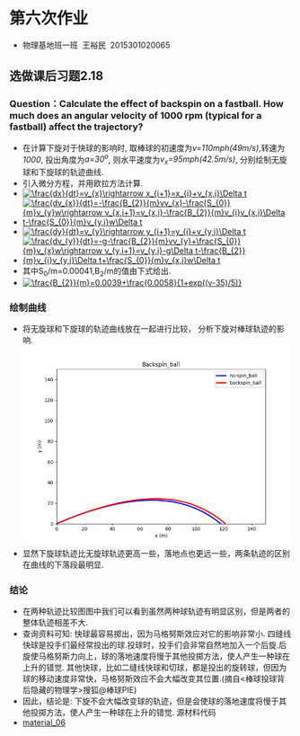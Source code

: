 # 第六次作业
* 物理基地班一班  王裕民  2015301020065
## 选做课后习题2.18
### Question：Calculate the effect of backspin on a fastball. How much does an angular velocity of 1000 rpm (typical for a fastball) affect the trajectory?
* 在计算下旋对于快球的影响时, 取棒球的初速度为*v=110mph(49m/s)*,转速为*1000*,  投出角度为*a=30<sup>o</sup>*, 则水平速度为*v<sub>x</sub>=95mph(42.5m/s)*, 分别绘制无旋球和下旋球的轨迹曲线.
* 引入微分方程，并用欧拉方法计算.
* <a href="http://www.codecogs.com/eqnedit.php?latex=\frac{dx}{dt}=v_{x}\rightarrow&space;x_{i&plus;1}=x_{i}&plus;v_{x,i}\Delta&space;t" target="_blank"><img src="http://latex.codecogs.com/gif.latex?\frac{dx}{dt}=v_{x}\rightarrow&space;x_{i&plus;1}=x_{i}&plus;v_{x,i}\Delta&space;t" title="\frac{dx}{dt}=v_{x}\rightarrow x_{i+1}=x_{i}+v_{x,i}\Delta t" /></a>
* <a href="http://www.codecogs.com/eqnedit.php?latex=\frac{dv_{x}}{dt}=-\frac{B_{2}}{m}vv_{x}-\frac{S_{0}}{m}v_{y}w\rightarrow&space;v_{x,i&plus;1}=v_{x,i}-\frac{B_{2}}{m}v_{i}v_{x,i}\Delta&space;t-\frac{S_{0}}{m}v_{y,i}w\Delta&space;t" target="_blank"><img src="http://latex.codecogs.com/gif.latex?\frac{dv_{x}}{dt}=-\frac{B_{2}}{m}vv_{x}-\frac{S_{0}}{m}v_{y}w\rightarrow&space;v_{x,i&plus;1}=v_{x,i}-\frac{B_{2}}{m}v_{i}v_{x,i}\Delta&space;t-\frac{S_{0}}{m}v_{y,i}w\Delta&space;t" title="\frac{dv_{x}}{dt}=-\frac{B_{2}}{m}vv_{x}-\frac{S_{0}}{m}v_{y}w\rightarrow v_{x,i+1}=v_{x,i}-\frac{B_{2}}{m}v_{i}v_{x,i}\Delta t-\frac{S_{0}}{m}v_{y,i}w\Delta t" /></a>
* <a href="http://www.codecogs.com/eqnedit.php?latex=\frac{dy}{dt}=v_{y}\rightarrow&space;y_{i&plus;1}=y_{i}&plus;v_{y,i}\Delta&space;t" target="_blank"><img src="http://latex.codecogs.com/gif.latex?\frac{dy}{dt}=v_{y}\rightarrow&space;y_{i&plus;1}=y_{i}&plus;v_{y,i}\Delta&space;t" title="\frac{dy}{dt}=v_{y}\rightarrow y_{i+1}=y_{i}+v_{y,i}\Delta t" /></a>
* <a href="http://www.codecogs.com/eqnedit.php?latex=\frac{dv_{y}}{dt}=-g-\frac{B_{2}}{m}vv_{y}&plus;\frac{S_{0}}{m}v_{x}w\rightarrow&space;v_{y,i&plus;1}=v_{y,i}-g\Delta&space;t-\frac{B_{2}}{m}v_{i}v_{y,i}\Delta&space;t&plus;\frac{S_{0}}{m}v_{x,i}w\Delta&space;t" target="_blank"><img src="http://latex.codecogs.com/gif.latex?\frac{dv_{y}}{dt}=-g-\frac{B_{2}}{m}vv_{y}&plus;\frac{S_{0}}{m}v_{x}w\rightarrow&space;v_{y,i&plus;1}=v_{y,i}-g\Delta&space;t-\frac{B_{2}}{m}v_{i}v_{y,i}\Delta&space;t&plus;\frac{S_{0}}{m}v_{x,i}w\Delta&space;t" title="\frac{dv_{y}}{dt}=-g-\frac{B_{2}}{m}vv_{y}+\frac{S_{0}}{m}v_{x}w\rightarrow v_{y,i+1}=v_{y,i}-g\Delta t-\frac{B_{2}}{m}v_{i}v_{y,i}\Delta t+\frac{S_{0}}{m}v_{x,i}w\Delta t" /></a>
* 其中S<sub>0</sub>/m=0.00041,B<sub>2</sub>/m的值由下式给出.
* <a href="http://www.codecogs.com/eqnedit.php?latex=\frac{B_{2}}{m}=0.0039&plus;\frac{0.0058}{1&plus;exp((v-35)/5)}" target="_blank"><img src="http://latex.codecogs.com/gif.latex?\frac{B_{2}}{m}=0.0039&plus;\frac{0.0058}{1&plus;exp((v-35)/5)}" title="\frac{B_{2}}{m}=0.0039+\frac{0.0058}{1+exp((v-35)/5)}" /></a>
### 绘制曲线
* 将无旋球和下旋球的轨迹曲线放在一起进行比较， 分析下旋对棒球轨迹的影响.
![back](https://github.com/spaceandnight/compuational_physics_N2015301020065/blob/master/backspin.png)
* 显然下旋球轨迹比无旋球轨迹更高一些，落地点也更远一些，两条轨迹的区别在曲线的下落段最明显.
### 结论
* 在两种轨迹比较图图中我们可以看到虽然两种球轨迹有明显区别，但是两者的整体轨迹相差不大.
* 查询资料可知: 快球最容易掷出，因为马格努斯效应对它的影响非常小. 四缝线快球是投手们最经常投出的球.投球时，投手们会非常自然地加入一个后旋.后旋使马格努斯力向上，球的落地速度将慢于其他投掷方法，使人产生一种球在上升的错觉. 其他快球，比如二缝线快球和切球，都是投出的旋转球，但因为球的移动速度非常快，马格努斯效应不会大幅改变其位置.(摘自<棒球投球背后隐藏的物理学>搜狐@棒球PIE)
* 因此，结论是: 下旋不会大幅改变球的轨迹，但是会使球的落地速度将慢于其他投掷方法，使人产生一种球在上升的错觉.
源材料代码
* [material_06](https://github.com/spaceandnight/compuational_physics_N2015301020065/blob/master/backspin_ball.py)
